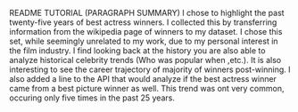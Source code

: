 README TUTORIAL (PARAGRAPH SUMMARY)
I chose to highlight the past twenty-five years of best actress winners. I collected this by transferring information from the wikipedia page of winners to my dataset. I chose this set, while seemingly unrelated to my work, due to my personal interest in the film industry. I find looking back at the history you are also able to analyze historical celebrity trends (Who was popular when ,etc.). It is also interesting to see the career trajectory of majority of winners post-winning. I also added a line to the API that would analyze if the best actress winner came from a best picture winner as well. This trend was ont very common, occuring only five times in the past 25 years.
